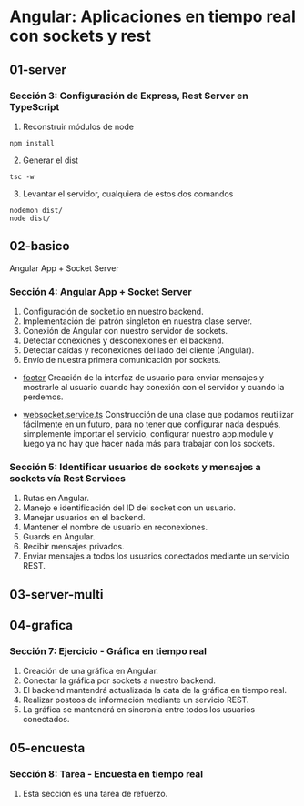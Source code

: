 # Angular: Aplicaciones en tiempo real con sockets y rest

## 01-server

### Sección 3: Configuración de Express, Rest Server en TypeScript

1. Reconstruir módulos de node
```
npm install
```

2. Generar el dist
```
tsc -w
```

3. Levantar el servidor, cualquiera de estos dos comandos
```
nodemon dist/
node dist/
```

## 02-basico
Angular App + Socket Server

### Sección 4: Angular App + Socket Server

1. Configuración de socket.io en nuestro backend.
2. Implementación del patrón singleton en nuestra clase server.
3. Conexión de Angular con nuestro servidor de sockets.
4. Detectar conexiones y desconexiones en el backend.
5. Detectar caídas y reconexiones del lado del cliente (Angular).
6. Envío de nuestra primera comunicación por sockets.

* [footer](https://github.com/cristobaltm/socket/tree/master/02-basico/src/app/components/footer)
Creación de la interfaz de usuario para enviar mensajes y mostrarle al usuario cuando hay conexión con el servidor y cuando la perdemos.

* [websocket.service.ts](https://github.com/cristobaltm/socket/blob/master/02-basico/src/app/services/websocket.service.ts)
Construcción de una clase que podamos reutilizar fácilmente en un futuro, para no tener que configurar nada después, simplemente importar el servicio, configurar nuestro app.module y luego ya no hay que hacer nada más para trabajar con los sockets.

### Sección 5: Identificar usuarios de sockets y mensajes a sockets vía Rest Services

1. Rutas en Angular.
2. Manejo e identificación del ID del socket con un usuario.
3. Manejar usuarios en el backend.
4. Mantener el nombre de usuario en reconexiones.
5. Guards en Angular.
6. Recibir mensajes privados.
7. Enviar mensajes a todos los usuarios conectados mediante un servicio REST.

## 03-server-multi
## 04-grafica

### Sección 7: Ejercicio - Gráfica en tiempo real

1. Creación de una gráfica en Angular.
2. Conectar la gráfica por sockets a nuestro backend.
3. El backend mantendrá actualizada la data de la gráfica en tiempo real.
4. Realizar posteos de información mediante un servicio REST.
5. La gráfica se mantendrá en sincronía entre todos los usuarios conectados.

## 05-encuesta

### Sección 8: Tarea - Encuesta en tiempo real

1. Esta sección es una tarea de refuerzo.